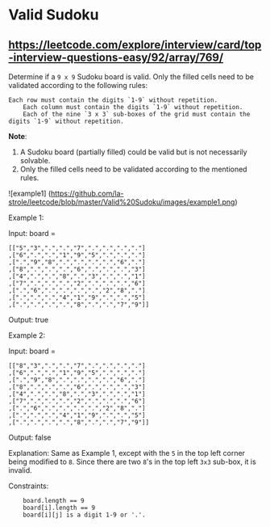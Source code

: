 #  Valid Sudoku
## https://leetcode.com/explore/interview/card/top-interview-questions-easy/92/array/769/

Determine if a `9 x 9` Sudoku board is valid. Only the filled cells need to be validated according to the following rules:

	Each row must contain the digits `1-9` without repetition.
    	Each column must contain the digits `1-9` without repetition.
    	Each of the nine `3 x 3` sub-boxes of the grid must contain the digits `1-9` without repetition.

__Note__:

1. A Sudoku board (partially filled) could be valid but is not necessarily solvable.
2. Only the filled cells need to be validated according to the mentioned rules.

![example1] (https://github.com/la-strole/leetcode/blob/master/Valid%20Sudoku/images/example1.png) 

Example 1:

Input: board = 

	[["5","3",".",".","7",".",".",".","."]
	,["6",".",".","1","9","5",".",".","."]
	,[".","9","8",".",".",".",".","6","."]
	,["8",".",".",".","6",".",".",".","3"]
	,["4",".",".","8",".","3",".",".","1"]
	,["7",".",".",".","2",".",".",".","6"]
	,[".","6",".",".",".",".","2","8","."]
	,[".",".",".","4","1","9",".",".","5"]
	,[".",".",".",".","8",".",".","7","9"]]
Output: true

Example 2:

Input: board = 

	[["8","3",".",".","7",".",".",".","."]
	,["6",".",".","1","9","5",".",".","."]
	,[".","9","8",".",".",".",".","6","."]
	,["8",".",".",".","6",".",".",".","3"]
	,["4",".",".","8",".","3",".",".","1"]
	,["7",".",".",".","2",".",".",".","6"]
	,[".","6",".",".",".",".","2","8","."]
	,[".",".",".","4","1","9",".",".","5"]
	,[".",".",".",".","8",".",".","7","9"]]
Output: false

Explanation: Same as Example 1, except with the `5` in the top left corner being modified to `8`. Since there are two `8`'s in the top left `3x3` sub-box, it is invalid.

 

Constraints:

	    board.length == 9
	    board[i].length == 9
	    board[i][j] is a digit 1-9 or '.'.


